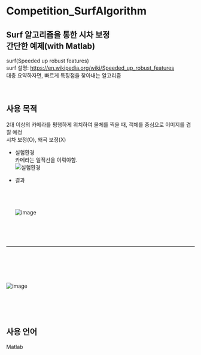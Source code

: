 # Competition_SurfAlgorithm  
  
## Surf 알고리즘을 통한 시차 보정 <br> 간단한 예제(with Matlab)  
surf(Speeded up robust features)  
surf 설명: https://en.wikipedia.org/wiki/Speeded_up_robust_features  
대충 요약하자면, 빠르게 특징점을 찾아내는 알고리즘  
<br><br>

## 사용 목적  
2대 이상의 카메라를 평행하게 위치하여 물체를 찍을 때, 객체를 중심으로 이미지를 겹칠 예정  
시차 보정(O), 왜곡 보정(X)  
  
  - 실험환경  
  카메라는 일직선을 이뤄야함.  
![실험환경](https://user-images.githubusercontent.com/35206992/103025145-8859e080-4594-11eb-9451-51754dd57d55.png)  
  
  
  - 결과    
<br><br><br><br>
![image](https://user-images.githubusercontent.com/35206992/103025503-4bdab480-4595-11eb-90e0-ddd0d14ce2b5.png)<br> 
<br><br><br><br>
---
<br><br><br><br>

![image](https://user-images.githubusercontent.com/35206992/103025492-44b3a680-4595-11eb-83eb-2cf45225d350.png)<br><br><br><br><br>

## 사용 언어  
Matlab  
